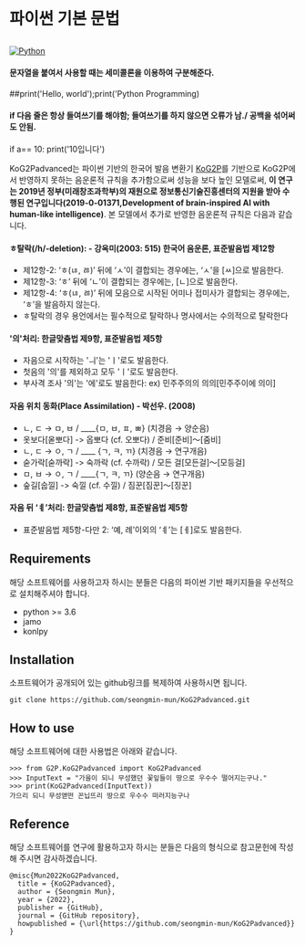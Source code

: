 # 파이썬 기본 문법
## 
[![Python](https://img.shields.io/badge/Python-Used-blue.svg)](https://shields.io/#/)

#### 문자열을 붙여서 사용할 때는 세미콜론을 이용하여 구분해준다.
##print('Hello, world');print('Python Programming)
#### if 다음 줄은 항상 들여쓰기를 해야함; 들여쓰기를 하지 않으면 오류가 남./ 공백을 섞어써도 안됨.
if a== 10:
    print('10입니다')

KoG2Padvanced는 파이썬 기반의 한국어 발음 변환기 [KoG2P](https://github.com/scarletcho/KoG2P)를 기반으로 KoG2P에서 반영하지 못하는 음운론적 규칙을 추가함으로써 성능을 보다 높인 모델로써, <strong>이 연구는 2019년 정부(미래창조과학부)의 재원으로 정보통신기술진흥센터의 지원을 받아 수행된 연구입니다(2019-0-01371,Development of brain-inspired AI with human-like intelligence)</strong>. 본 모델에서 추가로 반영한 음운론적 규칙은 다음과 같습니다.

#### ㅎ탈락(/h/-deletion): - 강옥미(2003: 515) 한국어 음운론, 표준발음법 제12항 
- 제12항-2: ‘ㅎ(ㄶ, ㅀ)’ 뒤에 ‘ㅅ’이 결합되는 경우에는, ‘ㅅ’을 [ㅆ]으로 발음한다.
- 제12항-3: ‘ㅎ’ 뒤에 ‘ㄴ’이 결합되는 경우에는, [ㄴ]으로 발음한다.
- 제12항-4: ‘ㅎ(ㄶ, ㅀ)’ 뒤에 모음으로 시작된 어미나 접미사가 결합되는 경우에는, ‘ㅎ’을 발음하지 않는다.
- ㅎ탈락의 경우 용언에서는 필수적으로 탈락하나 명사에서는 수의적으로 탈락한다 

#### '의'처리: 한글맞춤법 제9항, 표준발음법 제5항 
- 자음으로 시작하는 'ㅢ'는 'ㅣ'로도 발음한다.
- 첫음의 '의'를 제외하고 모두 'ㅣ'로도 발음한다.
- 부사격 조사 '의'는 '에'로도 발음한다: ex) 민주주의의 의의[민주주이에 의이]

#### 자음 위치 동화(Place Assimilation) - 박선우. (2008)
- ㄴ, ㄷ → ㅁ, ㅂ / ____{ㅁ, ㅂ, ㅍ, ㅃ} (치경음 → 양순음)
- 옷보다[옫뽀다] -> 옵뽀다 (cf. 오뽀다) / 준비[준비]～[줌비]
- ㄴ, ㄷ → ㅇ, ㄱ / ____ {ㄱ, ㅋ, ㄲ} (치경음 → 연구개음)
- 숟가락[숟까락] -> 숙까락 (cf. 수까락) / 모든 걸[모든걸]～[모등걸]
- ㅁ, ㅂ → ㅇ, ㄱ / ____{ㄱ, ㅋ, ㄲ} (양순음 → 연구개음)
- 숲길[숩낄] -> 숙낄 (cf. 수낄) / 짐꾼[짐꾼]～[징꾼]

#### 자음 뒤 ‘ㅖ’처리: 한글맞춤법 제8항, 표준발음법 제5항
- 표준발음법 제5항-다만 2: ‘예, 례’이외의 ‘ㅖ’는 [ㅔ]로도 발음한다. 


## Requirements
해당 소프트웨어를 사용하고자 하시는 분들은 다음의 파이썬 기반 패키지들을 우선적으로 설치해주셔야 합니다.

* python >= 3.6
* jamo
* konlpy


## Installation
소프트웨어가 공개되어 있는 github링크를 복제하여 사용하시면 됩니다.

```
git clone https://github.com/seongmin-mun/KoG2Padvanced.git
```


## How to use
해당 소프트웨어에 대한 사용법은 아래와 같습니다.

```
>>> from G2P.KoG2Padvanced import KoG2Padvanced
>>> InputText = "가을이 되니 무성했던 꽃잎들이 땅으로 우수수 떨어지는구나."
>>> print(KoG2Padvanced(InputText))
가으리 되니 무성앧떤 꼰닙뜨리 땅으로 우수수 떠러지능구나
```


## Reference
해당 소프트웨어를 연구에 활용하고자 하시는 분들은 다음의 형식으로 참고문헌에 작성해 주시면 감사하겠습니다.

	@misc{Mun2022KoG2Padvanced,
	  title = {KoG2Padvanced},
	  author = {Seongmin Mun},
	  year = {2022},
	  publisher = {GitHub},
	  journal = {GitHub repository},
	  howpublished = {\url{https://github.com/seongmin-mun/KoG2Padvanced}}
	}
